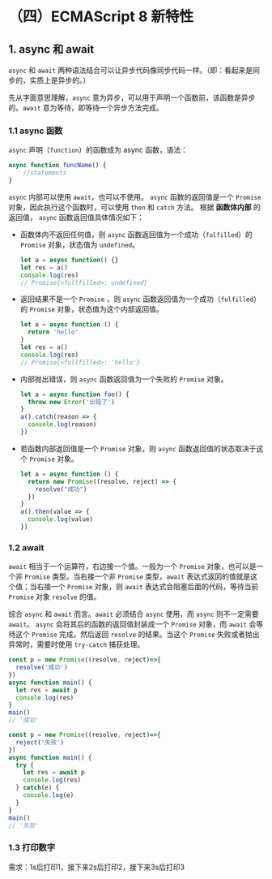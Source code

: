 # （四）ECMAScript 8 新特性

## 1. async 和 await

`async` 和 `await` 两种语法结合可以让异步代码像同步代码一样。（即：看起来是同步的，实质上是异步的。）

先从字面意思理解，`async` 意为异步，可以用于声明一个函数前，该函数是异步的。`await` 意为等待，即等待一个异步方法完成。

### 1.1 async 函数

`async` 声明（`function`）的函数成为 async 函数，语法：
```js
async function funcName() {
    //statements 
}
```
`async` 内部可以使用 `await`，也可以不使用。
`async` 函数的返回值是一个 `Promise` 对象，因此执行这个函数时，可以使用 `then` 和 `catch` 方法。
根据 **函数体内部** 的返回值， `async` 函数返回值具体情况如下：
- 函数体内不返回任何值，则 `async` 函数返回值为一个成功（`fulfilled`）的 `Promise` 对象，状态值为 `undefined`。
  ```js
  let a = async function() {}
  let res = a()
  console.log(res)
  // Promise{<fullfilled>: undefined}
  ```
- 返回结果不是一个 `Promise` ，则 `async` 函数返回值为一个成功（`fulfilled`）的 `Promise` 对象，状态值为这个内部返回值。
  ```js
  let a = async function () {
    return 'hello'
  }
  let res = a()
  console.log(res) 
  // Promise{<fullfilled>: 'hello'}
  ```
- 内部抛出错误，则 `async` 函数返回值为一个失败的 `Promise` 对象。
  ```js
  let a = async function foo() {
    throw new Error('出错了')
  }
  a().catch(reason => {
    console.log(reason)
  })
  ```
- 若函数内部返回值是一个 `Promise` 对象，则 `async` 函数返回值的状态取决于这个 `Promise` 对象。
  ```js
  let a = async function () {
    return new Promise((resolve, reject) => {
      resolve("成功")
    })
  }
  a().then(value => {
    console.log(value)
  })
  ```

### 1.2 await

`await` 相当于一个运算符，右边接一个值。一般为一个 `Promise` 对象，也可以是一个非 `Promise` 类型。当右接一个非 `Promise` 类型，`await` 表达式返回的值就是这个值；当右接一个 `Promise` 对象，则 `await` 表达式会阻塞后面的代码，等待当前 `Promise` 对象 `resolve` 的值。

综合 `async` 和 `await` 而言。`await` 必须结合 `async` 使用，而 `async` 则不一定需要 `await`。 `async` 会将其后的函数的返回值封装成一个 `Promise` 对象，而 `await` 会等待这个 `Promise` 完成，然后返回 `resolve` 的结果。当这个 `Promise` 失败或者抛出异常时，需要时使用 `try-catch` 捕获处理。

```js
const p = new Promise((resolve, reject)=>{
  resolve('成功')
})
async function main() {
  let res = await p
  console.log(res)
}
main()
// '成功'
```
```js
const p = new Promise((resolve, reject)=>{
  reject('失败')
})
async function main() {
  try {
    let res = await p
    console.log(res)
  } catch(e) {
    console.log(e)
  }
}
main()
// '失败'
```

### 1.3 打印数字

需求：1s后打印1，接下来2s后打印2，接下来3s后打印3

